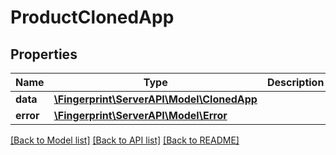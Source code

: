 # ProductClonedApp

## Properties
Name | Type | Description | Notes
------------ | ------------- | ------------- | -------------
**data** | [**\Fingerprint\ServerAPI\Model\ClonedApp**](ClonedApp.md) |  | [optional] 
**error** | [**\Fingerprint\ServerAPI\Model\Error**](Error.md) |  | [optional] 

[[Back to Model list]](../../README.md#documentation-for-models) [[Back to API list]](../../README.md#documentation-for-api-endpoints) [[Back to README]](../../README.md)


